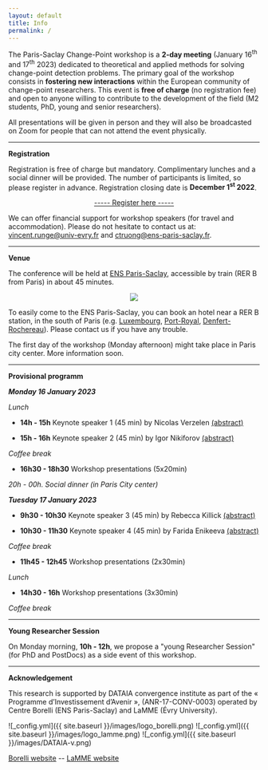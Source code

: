 ```yaml
---
layout: default
title: Info
permalink: /
---
```



The Paris-Saclay Change-Point workshop is a **2-day meeting** (January 16<sup>th</sup> and 17<sup>th</sup> 2023) dedicated to theoretical and applied methods for solving change-point detection problems. The primary goal of the workshop consists in **fostering new interactions** within the European community of change-point researchers. This event is **free of charge** (no registration fee) and open to anyone willing to contribute to the development of the field (M2 students, PhD, young and senior researchers). 

All presentations will be given in person and they will also be broadcasted on Zoom for people that can not attend the event physically.

***

**Registration**

Registration is free of charge but mandatory.
Complimentary lunches and a social dinner will be provided. The number of participants is limited, so please register in advance. Registration closing date is **December 1<sup>st</sup> 2022**.

<p style="text-align: center;">
<a href="https://docs.google.com/forms/d/e/1FAIpQLSdrJDJYCFtiO1Pe1R85hQrI1LLHs-W2fCg9wWRxKjeeWaZckg/viewform?usp=sf_link">----- Register here -----</a>
</p>

We can offer financial support for workshop speakers (for travel and accommodation). Please do not hesitate to contact us at: <vincent.runge@univ-evry.fr> and <ctruong@ens-paris-saclay.fr>.

***

**Venue**

The conference will be held at [ENS Paris-Saclay](https://ens-paris-saclay.fr/en/school/how-find-us), accessible by train (RER B from Paris) in about 45 minutes.

<p align="center">
  <img src="{{ site.baseurl }}/images/saclay.jpg" />
</p>

To easily come to the ENS Paris-Saclay, you can book an hotel near a RER B station, in the south of Paris (e.g. [Luxembourg](https://www.google.com/maps/place/Luxembourg/@48.845577,2.3376633,17z/data=!4m12!1m6!3m5!1s0x47e671c33a656971:0x41baf015b89f5c5c!2sGare+du+Luxembourg!8m2!3d48.845577!4d2.339852!3m4!1s0x47e671c33a656971:0x775f3a3f84e1ed14!8m2!3d48.8467695!4d2.3403078), [Port-Royal](https://www.google.com/maps/place/Port-Royal/@48.8399336,2.3328432,17z/data=!3m1!4b1!4m5!3m4!1s0x47e671c6c9a39529:0xfac9ddcce3850f8!8m2!3d48.8399337!4d2.3370704), [Denfert-Rochereau](https://www.google.com/maps/place/Denfert-Rochereau/@48.83418,2.3304913,17z/data=!3m1!4b1!4m5!3m4!1s0x47e671b83527a005:0x3fcd842d558f4439!8m2!3d48.83418!4d2.33268)).
Please contact us if you have any trouble.

The first day of the workshop (Monday afternoon) might take place in Paris city center. More information soon.

***

**Provisional programm**

***Monday 16 January 2023***

*Lunch*

- **14h - 15h**	Keynote speaker 1 (45 min) by Nicolas Verzelen [(abstract)](https://parissaclaychangepoint.github.io/speakers/#nicolas-verzelen)

- **15h - 16h** Keynote speaker 2 (45 min) by Igor Nikiforov [(abstract)](https://parissaclaychangepoint.github.io/speakers/#igor-nikiforov)

*Coffee break*

- **16h30 - 18h30** Workshop presentations (5x20min)

*20h - 00h. Social dinner (in Paris City center)*



***Tuesday 17 January 2023***

- **9h30 - 10h30**	Keynote speaker 3 (45 min) by Rebecca Killick [(abstract)](https://parissaclaychangepoint.github.io/speakers/#rebecca-killick)

- **10h30 - 11h30**	Keynote speaker 4 (45 min) by Farida Enikeeva [(abstract)](https://parissaclaychangepoint.github.io/speakers/#farida-enikeeva)

*Coffee break*

- **11h45 - 12h45**	Workshop presentations (2x30min)

*Lunch*

-  **14h30 - 16h**	Workshop presentations (3x30min)

*Coffee break*


*** 

**Young Researcher Session**

On Monday morning, **10h - 12h**, we propose a "young Researcher Session" (for PhD and PostDocs) as a side event of this workshop. 

***

**Acknowledgement**

This research is supported by DATAIA convergence institute as part of the « Programme d’Investissement d’Avenir », (ANR-17-CONV-0003) operated by Centre Borelli (ENS Paris-Saclay) and LaMME (Évry University).


![_config.yml]({{ site.baseurl }}/images/logo_borelli.png)
![_config.yml]({{ site.baseurl }}/images/logo_lamme.png)
![_config.yml]({{ site.baseurl }}/images/DATAIA-v.png)

[Borelli website](https://centreborelli.ens-paris-saclay.fr/fr)   --       [LaMME website](http://www.math-evry.cnrs.fr/doku.php)




